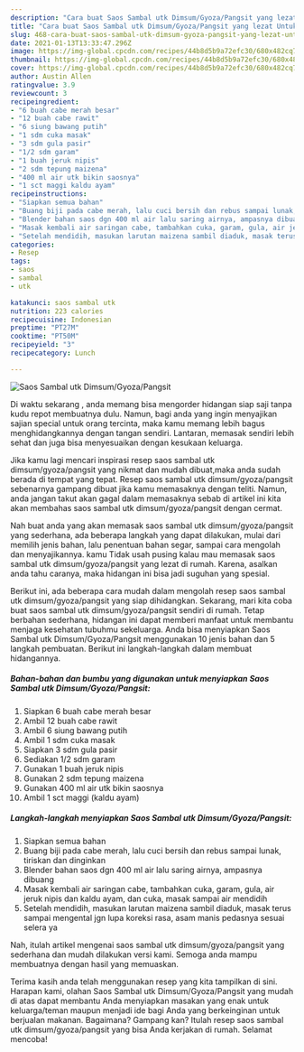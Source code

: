 ```yaml
---
description: "Cara buat Saos Sambal utk Dimsum/Gyoza/Pangsit yang lezat Untuk Jualan"
title: "Cara buat Saos Sambal utk Dimsum/Gyoza/Pangsit yang lezat Untuk Jualan"
slug: 468-cara-buat-saos-sambal-utk-dimsum-gyoza-pangsit-yang-lezat-untuk-jualan
date: 2021-01-13T13:33:47.296Z
image: https://img-global.cpcdn.com/recipes/44b8d5b9a72efc30/680x482cq70/saos-sambal-utk-dimsumgyozapangsit-foto-resep-utama.jpg
thumbnail: https://img-global.cpcdn.com/recipes/44b8d5b9a72efc30/680x482cq70/saos-sambal-utk-dimsumgyozapangsit-foto-resep-utama.jpg
cover: https://img-global.cpcdn.com/recipes/44b8d5b9a72efc30/680x482cq70/saos-sambal-utk-dimsumgyozapangsit-foto-resep-utama.jpg
author: Austin Allen
ratingvalue: 3.9
reviewcount: 3
recipeingredient:
- "6 buah cabe merah besar"
- "12 buah cabe rawit"
- "6 siung bawang putih"
- "1 sdm cuka masak"
- "3 sdm gula pasir"
- "1/2 sdm garam"
- "1 buah jeruk nipis"
- "2 sdm tepung maizena"
- "400 ml air utk bikin saosnya"
- "1 sct maggi kaldu ayam"
recipeinstructions:
- "Siapkan semua bahan"
- "Buang biji pada cabe merah, lalu cuci bersih dan rebus sampai lunak, tiriskan dan dinginkan"
- "Blender bahan saos dgn 400 ml air lalu saring airnya, ampasnya dibuang"
- "Masak kembali air saringan cabe, tambahkan cuka, garam, gula, air jeruk nipis dan kaldu ayam, dan cuka, masak sampai air mendidih"
- "Setelah mendidih, masukan larutan maizena sambil diaduk, masak terus sampai mengental jgn lupa koreksi rasa, asam manis pedasnya sesuai selera ya"
categories:
- Resep
tags:
- saos
- sambal
- utk

katakunci: saos sambal utk 
nutrition: 223 calories
recipecuisine: Indonesian
preptime: "PT27M"
cooktime: "PT50M"
recipeyield: "3"
recipecategory: Lunch

---
```



![Saos Sambal utk Dimsum/Gyoza/Pangsit](https://img-global.cpcdn.com/recipes/44b8d5b9a72efc30/680x482cq70/saos-sambal-utk-dimsumgyozapangsit-foto-resep-utama.jpg)

Di waktu  sekarang , anda memang bisa mengorder hidangan siap saji tanpa kudu repot membuatnya dulu. Namun, bagi anda yang ingin menyajikan sajian special untuk orang tercinta, maka kamu memang lebih bagus menghidangkannya dengan tangan sendiri. Lantaran, memasak sendiri lebih sehat dan juga bisa menyesuaikan dengan kesukaan keluarga.

Jika kamu lagi mencari inspirasi resep saos sambal utk dimsum/gyoza/pangsit yang nikmat dan mudah dibuat,maka anda sudah berada di tempat yang tepat. Resep saos sambal utk dimsum/gyoza/pangsit  sebenarnya gampang dibuat jika kamu memasaknya dengan teliti. Namun, anda jangan takut akan gagal dalam memasaknya 
sebab di artikel ini kita akan membahas saos sambal utk dimsum/gyoza/pangsit dengan cermat.  



Nah buat anda yang akan memasak saos sambal utk dimsum/gyoza/pangsit yang sederhana, ada beberapa langkah yang dapat dilakukan, mulai dari memilih jenis bahan, lalu penentuan bahan segar, sampai cara mengolah dan menyajikannya. kamu Tidak usah pusing kalau mau memasak saos sambal utk dimsum/gyoza/pangsit yang lezat di rumah. Karena, asalkan anda  tahu caranya, maka hidangan ini bisa jadi suguhan yang spesial.

Berikut ini, ada beberapa cara mudah dalam mengolah resep saos sambal utk dimsum/gyoza/pangsit yang siap dihidangkan. Sekarang, mari kita coba buat saos sambal utk dimsum/gyoza/pangsit sendiri di rumah. Tetap berbahan sederhana, hidangan ini dapat memberi manfaat untuk membantu menjaga kesehatan tubuhmu sekeluarga. Anda bisa menyiapkan Saos Sambal utk Dimsum/Gyoza/Pangsit menggunakan 10 jenis bahan dan 5 langkah pembuatan. Berikut ini langkah-langkah dalam membuat hidangannya.

<!--inarticleads1-->

##### Bahan-bahan dan bumbu yang digunakan untuk menyiapkan Saos Sambal utk Dimsum/Gyoza/Pangsit:

1. Siapkan 6 buah cabe merah besar
1. Ambil 12 buah cabe rawit
1. Ambil 6 siung bawang putih
1. Ambil 1 sdm cuka masak
1. Siapkan 3 sdm gula pasir
1. Sediakan 1/2 sdm garam
1. Gunakan 1 buah jeruk nipis
1. Gunakan 2 sdm tepung maizena
1. Gunakan 400 ml air utk bikin saosnya
1. Ambil 1 sct maggi (kaldu ayam)




<!--inarticleads2-->

##### Langkah-langkah menyiapkan Saos Sambal utk Dimsum/Gyoza/Pangsit:

1. Siapkan semua bahan
1. Buang biji pada cabe merah, lalu cuci bersih dan rebus sampai lunak, tiriskan dan dinginkan
1. Blender bahan saos dgn 400 ml air lalu saring airnya, ampasnya dibuang
1. Masak kembali air saringan cabe, tambahkan cuka, garam, gula, air jeruk nipis dan kaldu ayam, dan cuka, masak sampai air mendidih
1. Setelah mendidih, masukan larutan maizena sambil diaduk, masak terus sampai mengental jgn lupa koreksi rasa, asam manis pedasnya sesuai selera ya




Nah, itulah artikel mengenai  saos sambal utk dimsum/gyoza/pangsit  yang sederhana dan mudah dilakukan versi kami. Semoga anda mampu membuatnya dengan hasil yang memuaskan. 

Terima kasih anda telah menggunakan resep yang kita tampilkan di sini. Harapan kami, olahan  Saos Sambal utk Dimsum/Gyoza/Pangsit yang mudah di atas dapat membantu Anda menyiapkan masakan yang enak untuk keluarga/teman maupun menjadi ide bagi Anda yang berkeinginan untuk berjualan makanan. Bagaimana? Gampang kan? Itulah resep saos sambal utk dimsum/gyoza/pangsit yang bisa Anda kerjakan di rumah. Selamat mencoba!

